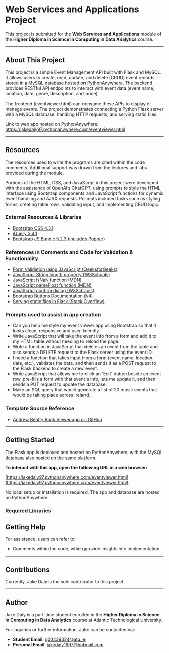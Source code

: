 # Web Services and Applications Project

This project is submitted for the **Web Services and Applications** module of the **Higher Diploma in Science in Computing in Data Analytics** course.

---

## About This Project

This project is a simple Event Management API built with Flask and MySQL. It allows users to create, read, update, and delete (CRUD) event records stored in a MySQL database hosted on PythonAnywhere. The backend provides RESTful API endpoints to interact with event data (event name, location, date, genre, description, and price).

The frontend (eventviewer.html) can consume these APIs to display or manage events. The project demonstrates connecting a Python Flask server with a MySQL database, handling HTTP requests, and serving static files.

Link to web app hosted on PythonAnywhere:  https://jakedaly97.pythonanywhere.com/eventviewer.html


---

## Resources

The resources used to write the programs are cited within the code comments. Additional support was drawn from the lectures and labs provided during the module.

Portions of the HTML, CSS, and JavaScript in this project were developed with the assistance of OpenAI’s ChatGPT, using prompts to style the HTML interface using Bootstrap components and JavaScript functions for dynamic event handling and AJAX requests. 
Prompts included tasks such as styling forms, creating table rows, validating input, and implementing CRUD logic.

### External Resources & Libraries

- [Bootstrap CSS 4.3.1](https://stackpath.bootstrapcdn.com/bootstrap/4.3.1/css/bootstrap.min.css)
- [jQuery 3.4.1](https://ajax.googleapis.com/ajax/libs/jquery/3.4.1/jquery.min.js)
- [Bootstrap JS Bundle 5.2.3 (includes Popper)](https://cdn.jsdelivr.net/npm/bootstrap@5.2.3/dist/js/bootstrap.bundle.min.js)


### References in Comments and Code for Validation & Functionality

- [Form Validation using JavaScript (GeeksforGeeks)](https://www.geeksforgeeks.org/form-validation-using-javascript/)
- [JavaScript String length property (W3Schools)](https://www.w3schools.com/jsref/jsref_length_string.asp)
- [JavaScript isNaN function (MDN)](https://developer.mozilla.org/en-US/docs/Web/JavaScript/Reference/Global_Objects/isNaN)
- [JavaScript parseFloat function (MDN)](https://developer.mozilla.org/en-US/docs/Web/JavaScript/Reference/Global_Objects/parseFloat)
- [JavaScript confirm dialog (W3Schools)](https://www.w3schools.com/jsref/met_win_confirm.asp)
- [Bootstrap Buttons Documentation (v4)](https://getbootstrap.com/docs/4.0/components/buttons/)
- [Serving static files in Flask (Stack Overflow)](https://stackoverflow.com/questions/20646822/how-to-serve-static-files-in-flask)

### Prompts used to assist in app creation

- Can you help me style my event viewer app using Bootstrap so that it looks clean, responsive and user-friendly.
- Write JavaScript that will take the event info from a form and add it to my HTML table without needing to reload the page.
- Write a function in JavaScript that deletes an event from the table and also sends a DELETE request to the Flask server using the event ID.
- I need a function that takes input from a form (event name, location, date, etc.), validates the data, and then sends it as a POST request to the Flask backend to create a new event.
- Write JavaScript that allows me to click an 'Edit' button beside an event row, pre-fills a form with that event's info, lets me update it, and then sends a PUT request to update the database.
- Make an SQL query that would generate a list of 20 music events that would be taking place across Ireland.

### Template Source Reference

- [Andrew Beatty Book Viewer app on GitHub](https://github.com/andrewbeattycourseware/deploytopythonanywhere/blob/main/bookviewer.html)

---


## Getting Started

The Flask app is deployed and hosted on PythonAnywhere, with the MySQL database also hosted on the same platform. 

**To interact with this app, open the following URL in a web browser:**

[https://jakedaly97.pythonanywhere.com/eventviewer.html](https://jakedaly97.pythonanywhere.com/eventviewer.html)

No local setup or installation is required. The app and database are hosted on PythonAnywhere.

### Required Libraries




## Getting Help

For assistance, users can refer to:
- Comments within the code, which provide insights into implementation.  


---

## Contributions

Currently, Jake Daly is the sole contributor to this project.

---

## Author

Jake Daly is a part-time student enrolled in the **Higher Diploma in Science in Computing in Data Analytics** course at Atlantic Technological University.  

For inquiries or further information, Jake can be contacted via:  
- **Student Email**: g00439324@atu.ie  
- **Personal Email**: jakedaly1997@hotmail.com
